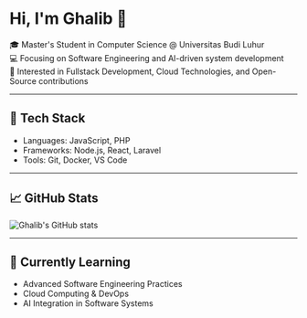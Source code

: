 # Hi, I'm Ghalib 👋

🎓 Master's Student in Computer Science @ Universitas Budi Luhur  
💻 Focusing on Software Engineering and AI-driven system development  
🚀 Interested in Fullstack Development, Cloud Technologies, and Open-Source contributions  

---

## 🔧 Tech Stack
- Languages: JavaScript, PHP  
- Frameworks: Node.js, React, Laravel  
- Tools: Git, Docker, VS Code  

---

## 📈 GitHub Stats
![Ghalib's GitHub stats](https://github-readme-stats.vercel.app/api?username=mghalibb18&show_icons=true&theme=tokyonight)

---

## 🌱 Currently Learning
- Advanced Software Engineering Practices  
- Cloud Computing & DevOps  
- AI Integration in Software Systems  

